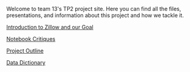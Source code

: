 

Welcome to team 13's TP2 project site. Here you can find all the files, presentations, and information about this project and how we tackle it.





[Introduction to Zillow and our Goal](/code/zillo_intro.html)

[Notebook Critiques](/code/Notebooks.html)

[Project Outline](/code/Outline.html)


[Data Dictionary](/code/DataDict.html)
